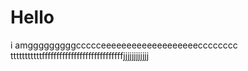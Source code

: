 # Hello

i amgggggggggccccceeeeeeeeeeeeeeeeeeecccccccc
tttttttttttffffffffffffffffffffffffffffjjjjjjjjjjjj
